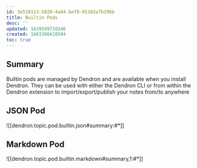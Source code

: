 ```yaml
---
id: 3e519113-5820-4a84-bef8-85103a7b296b
title: Builtin Pods
desc: ''
updated: 1639599720346
created: 1603306628504
toc: true
---
```


## Summary
Builtin pods are managed by Dendron and are available when you install Dendron. They can be used with either the Dendron CLI or from within the Dendron extension to import/export/publish your notes from/to anywhere

## JSON Pod

![[dendron.topic.pod.builtin.json#summary:#*]]

## Markdown Pod

![[dendron.topic.pod.builtin.markdown#summary,1:#*]]

